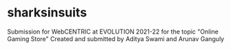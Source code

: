 # sharksinsuits
Submission for WebCENTRIC at EVOLUTION 2021-22 for the topic "Online Gaming Store"
Created and submitted by Aditya Swami and Arunav Ganguly
